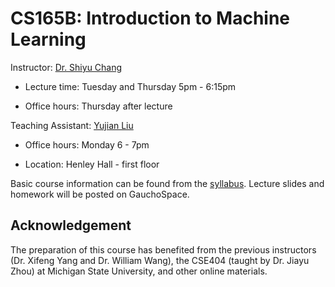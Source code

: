 # CS165B: Introduction to Machine Learning

Instructor: [Dr. Shiyu Chang](https://code-terminator.github.io)

* Lecture time: Tuesday and Thursday 5pm - 6:15pm

* Office hours: Thursday after lecture

Teaching Assistant: [Yujian Liu](https://yujianll.github.io)

* Office hours: Monday 6 - 7pm

* Location: Henley Hall - first floor 

Basic course information can be found from the [syllabus](https://github.com/UCSB-Shiyu-Teaching/CS165B/blob/main/Syllabus.pdf).  Lecture slides and homework will be posted on GauchoSpace.  

## Acknowledgement
The preparation of this course has benefited from the previous instructors (Dr. Xifeng Yang and Dr. William Wang), the CSE404 (taught by Dr. Jiayu Zhou) at Michigan State University, and other online materials. 

